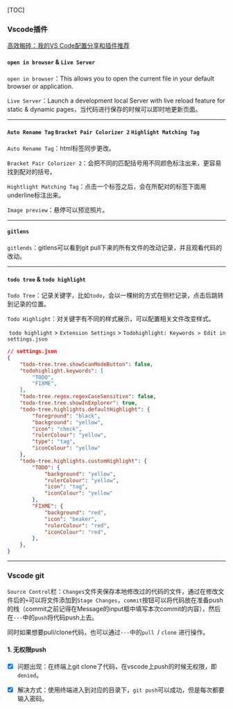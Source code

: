 [TOC]

### Vscode插件

[高效搬砖：我的VS Code配置分享和插件推荐](https://my.oschina.net/u/4593024/blog/4549653/)

#### `open in browser` & `Live Server`

`open in browser`：This allows you to open the current file in your default browser or application.

`Live Server`：Launch a development local Server with live reload feature for static & dynamic pages，当代码进行保存的时候可以即时地更新页面。

****

#### `Auto Rename Tag` `Bracket Pair Colorizer 2` `Highlight Matching Tag`

`Auto Rename Tag`：html标签同步更改。

 `Bracket Pair Colorizer 2`：会把不同的匹配括号用不同颜色标注出来，更容易找到配对的括号。

 `Hightlight Matching Tag`：点击一个标签之后，会在所配对的标签下面用underline标注出来。

`Image preview`：悬停可以预览照片。

------------

####  `gitlens`

`gitlends`：gitlens可以看到git pull下来的所有文件的改动记录，并且观看代码的改动。

---

#### `todo tree` & `todo highlight`

`Todo Tree`：记录关键字，比如`todo`，会以一棵树的方式在侧栏记录，点击后跳转到记录的位置。

`Todo Highlight`：对关键字有不同的样式展示，可以配置相关文件改变样式。

​		`todo highlight` > `Extension Settings` > `Todohighlight: Keywords > Edit in settings.json` 

```json
// settings.json
{
    "todo-tree.tree.showScanModeButton": false,
    "todohighlight.keywords": [
        "TODO",
        "FIXME",
    ],
    "todo-tree.regex.regexCaseSensitive": false,
    "todo-tree.tree.showInExplorer": true,
    "todo-tree.highlights.defaultHighlight": {
        "foreground": "black",
        "background": "yellow",
        "icon": "check",
        "rulerColour": "yellow",
        "type": "tag",
        "iconColour": "yellow"
    },
    "todo-tree.highlights.customHighlight": {
        "TODO": {
            "background": "yellow",
            "rulerColour": "yellow",
            "icon": "tag",
            "iconColour": "yellow"
        },
        "FIXME": {
            "background": "red",
            "icon": "beaker",
            "rulerColour": "red",
            "iconColour": "red",
        },
    },
}
```

****

### Vscode git

​		`Source Control`栏：`Changes`文件夹保存本地修改过的代码的文件，通过在修改文件后的`+`可以将文件添加到`Stage Changes`，`commit`按钮可以将代码放在准备push的栈（commit之前记得在Message的input框中填写本次commit的内容），然后在`···`中的`push`将代码push上去。

​		同时如果想要pull/clone代码，也可以通过`···`中的`pull `/ `clone` 进行操作。

#### 1. 无权限push

- [x] 问题出现：在终端上git clone了代码，在vscode上push的时候无权限，即`denied`。
- [x] 解决方式：使用终端进入到对应的目录下，`git push`可以成功，但是每次都要输入密码。

